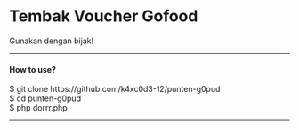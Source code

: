<h1>Tembak Voucher Gofood</h1>
Gunakan dengan bijak!
<hr>
<h4>How to use? </h4>
$ git clone https://github.com/k4xc0d3-12/punten-g0pud<br>
$ cd punten-g0pud<br>
$ php dorrr.php
<hr>



